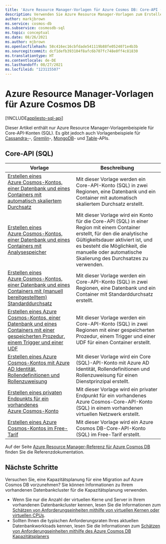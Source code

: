```yaml
---
title: 'Azure Resource Manager-Vorlagen für Azure Cosmos DB: Core-API (SQL)'
description: Verwenden Sie Azure Resource Manager-Vorlagen zum Erstellen und Konfigurieren von Azure Cosmos DB.
author: markjbrown
ms.service: cosmos-db
ms.subservice: cosmosdb-sql
ms.topic: conceptual
ms.date: 08/26/2021
ms.author: mjbrown
ms.openlocfilehash: 58c416ec16cbfdade541119b88fe0524071e4b3b
ms.sourcegitcommit: dcf1defb393104f8afc6b707fc748e0ff4c81830
ms.translationtype: HT
ms.contentlocale: de-DE
ms.lasthandoff: 08/27/2021
ms.locfileid: "123115507"
---
```

# <a name="azure-resource-manager-templates-for-azure-cosmos-db"></a>Azure Resource Manager-Vorlagen für Azure Cosmos DB
[!INCLUDE[appliesto-sql-api](../includes/appliesto-sql-api.md)]

Dieser Artikel enthält nur Azure Resource Manager-Vorlagenbeispiele für Core-API-Konten (SQL). Es gibt jedoch auch Vorlagenbeispiele für [Cassandra-](../cassandra/templates-samples.md)-, [Gremlin](../graph/resource-manager-template-samples.md)-, [MongoDB](../mongodb/resource-manager-template-samples.md)- und [Table](../table/resource-manager-templates.md)-APIs.

## <a name="core-sql-api"></a>Core-API (SQL)

|**Vorlage**|**Beschreibung**|
|---|---|
|[Erstellen eines Azure Cosmos-Kontos, einer Datenbank und eines Containers mit automatisch skaliertem Durchsatz](manage-with-templates.md#create-autoscale) | Mit dieser Vorlage werden ein Core-API-Konto (SQL) in zwei Regionen, eine Datenbank und ein Container mit automatisch skaliertem Durchsatz erstellt. |
|[Erstellen eines Azure Cosmos-Kontos, einer Datenbank und eines Containers mit Analysespeicher](manage-with-templates.md#create-analytical-store) | Mit dieser Vorlage wird ein Konto für die Core-API (SQL) in einer Region mit einem Container erstellt, für den die analytische Gültigkeitsdauer aktiviert ist, und es besteht die Möglichkeit, die manuelle oder automatische Skalierung des Durchsatzes zu verwenden. |
|[Erstellen eines Azure Cosmos-Kontos, einer Datenbank und eines Containers mit (manuell bereitgestelltem) Standarddurchsatz](manage-with-templates.md#create-manual) | Mit dieser Vorlage werden ein Core-API-Konto (SQL) in zwei Regionen, eine Datenbank und ein Container mit Standarddurchsatz erstellt. |
|[Erstellen eines Azure Cosmos-Kontos, einer Datenbank und eines Containers mit einer gespeicherten Prozedur, einem Trigger und einer UDF](manage-with-templates.md#create-sproc) | Mit dieser Vorlage werden ein Core-API-Konto (SQL) in zwei Regionen mit einer gespeicherten Prozedur, einem Trigger und einer UDF für einen Container erstellt. |
|[Erstellen eines Azure Cosmos-Kontos mit Azure AD Identität, Rollendefinitionen und Rollenzuweisung](manage-with-templates.md#create-rbac) | Mit dieser Vorlage wird ein Core (SQL)-API-Konto mit Azure AD Identität, Rollendefinitionen und Rollenzuweisung für einen Dienstprinzipal erstellt. |
|[Erstellen eines privaten Endpunkts für ein vorhandenes Azure Cosmos-Konto](../how-to-configure-private-endpoints.md#create-a-private-endpoint-by-using-a-resource-manager-template) |  Mit dieser Vorlage wird ein privater Endpunkt für ein vorhandenes Azure Cosmos-Core-API-Konto (SQL) in einem vorhandenen virtuellen Netzwerk erstellt. |
|[Erstellen eines Azure Cosmos-Kontos im Free-Tarif](manage-with-templates.md#free-tier) |  Mit dieser Vorlage wird ein Azure Cosmos DB-Core-API-Konto (SQL) im Free-Tarif erstellt. |

Auf der Seite [Azure Resource Manager-Referenz für Azure Cosmos DB](/azure/templates/microsoft.documentdb/allversions) finden Sie die Referenzdokumentation.

## <a name="next-steps"></a>Nächste Schritte

Versuchen Sie, eine Kapazitätsplanung für eine Migration auf Azure Cosmos DB vorzunehmen? Sie können Informationen zu Ihrem vorhandenen Datenbankcluster für die Kapazitätsplanung verwenden.
* Wenn Sie nur die Anzahl der virtuellen Kerne und Server in Ihrem vorhandenen Datenbankcluster kennen, lesen Sie die Informationen zum [Schätzen von Anforderungseinheiten mithilfe von virtuellen Kernen oder virtuellen CPUs](../convert-vcore-to-request-unit.md). 
* Sollten Ihnen die typischen Anforderungsraten Ihres aktuellen Datenbankworkloads kennen, lesen Sie die Informationen zum [Schätzen von Anforderungseinheiten mithilfe des Azure Cosmos DB Kapazitätsplaners](estimate-ru-with-capacity-planner.md)